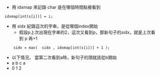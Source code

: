 + 用 idxmap 來記錄 char 是在哪個時間點被看到

```
idxmap[int(s[i])] = i;
```
+ 用 sidx 紀錄這次的字串，是從哪個index開始
    + 假設p上次出現在字串的2，這次又看到p，那新句子的sidx，就是上次看到 p 再+1

```cpp=
    sidx = max(  sidx , idxmap[int(s[i])] + 1 );    
```
+ 以下情況， 當第二次看到a時，新句子的頭就該從b開始
+ a b c a 
+ 0 1 2 

